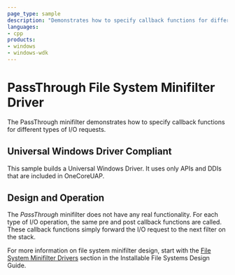 ```yaml
---
page_type: sample
description: "Demonstrates how to specify callback functions for different types of I/O requests."
languages:
- cpp
products:
- windows
- windows-wdk
---
```


# PassThrough File System Minifilter Driver

The PassThrough minifilter demonstrates how to specify callback functions for different types of I/O requests.

## Universal Windows Driver Compliant

This sample builds a Universal Windows Driver. It uses only APIs and DDIs that are included in OneCoreUAP.

## Design and Operation

The *PassThrough* minifilter does not have any real functionality. For each type of I/O operation, the same pre and post callback functions are called. These callback functions simply forward the I/O request to the next filter on the stack.

For more information on file system minifilter design, start with the [File System Minifilter Drivers](https://docs.microsoft.com/windows-hardware/drivers/ifs/file-system-minifilter-drivers) section in the Installable File Systems Design Guide.
